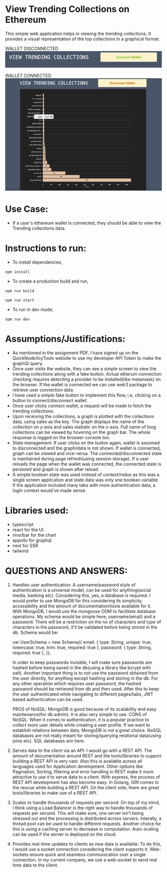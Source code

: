 # View Trending Collections on Ethereum

This simple web application helps in viewing the trending collections. It provides a visual representation of the top collections in a graphical format.

WALLET DISCONNECTED
![Alt text](/screenshots/Disconnected.png?raw=true "Wallet Disconnected")

WALLET CONNECTED
![Alt text](/screenshots/Connected.png?raw=true "Wallet Connected")

# Use Case:

- If a user's ethereum wallet is connected, they should be able to view the Trending collections data.

# Instructions to run:

- To install dependencies,

```
npm install
```

- To create a production build and run,

```
npm run build
```

```
npm run start
```

- To run in dev mode,

```
npm run dev
```

# Assumptions/Justifications:

- As mentioned in the assignment PDF, I have signed up on the QuickNode/IcyTools website to use my developer API Token to make the graphQl query.
- Once user visits the website, they can see a simple screen to view the trending collections along with a fake button. Actual etherum connection checking requires detecting a provider to be installed(like metamask) on the browser. If the wallet is connected we can use web3 package to retrieve user connection data.
- I have used a simple fake button to implement this flow, i.e, clicking on a button to connect/disconnect wallet.
- Once user clicks connect wallet, a request will be made to fetch the trending collections.
- Upon receiving the collections, a graph is plotted with the collections data, using sales as the key. The graph displays the name of the collection on y-axis and sales statistic on the x-axis. Full name of long collections can be viewed by hovering on the graph bar. The whole response is logged on the broswer console too.
- State management: If user clicks on the button again, wallet is assumed to disconnected and the graph/data is not shown. If wallet is connected, graph can be viewed and vice-versa. The connected/disconnected state is maintained during page refresh(using session storage). If a user reloads the page when the wallet was connected, the connected state is persisted and graph is shown after reload.
- A simple boolean state was used instead of context/redux as this was a single screen application and state data was only one boolean variable. If the application included many tabs with more authentication data, a login context would've made sense.

# Libraries used:

- typescript
- react for the UI
- nivo/bar for the chart
- appollo for graphql
- next for SSR
- tailwind

# QUESTIONS AND ANSWERS:

1. Handles user authentication:
   A username/password style of authentication is a universal model, can be used for anything(social media, banking etc). Considering this, yes, a database is required. I would prefer to use MongoDB for this considering its simplicity, accessibility and the amount of documentation/tools available for it. With MongoDB, I would use the mongoose ODM to facilitate database operations. My schema would be simple here, username(email) and a password. There will be a restriction on the no of characters and type of characters in the password, it'll be validated before being stored in the db. Schema would be:

   var UserSchema = new Schema({
   email: {
   type: String,
   unique: true,
   lowercase: true,
   trim: true,
   required: true
   },
   password: {
   type: String,
   required: true
   },
   });

   In order to keep passwords invisible, I will make sure passwords are hashed before being saved in the db(using a library like bcrypt with salt). Another important thing is to not use the password obtained from the user directly, for anything except hashing and storing in the db. For any other operation which requires user password, the hashed password should be retrieved from db and then used. After this to keep the user authenticated while navigating to different pages/tabs, JWT based authentication can be used.

   PROS of NoSQL: MongoDB is good because of its scalability and easy maintenance(for db admin). It is also very simple to use.
   CONS of NoSQL: When it comes to authentication, it is a popular practice to collect more user details while creating a user profile. If we want to establish relations between data, MongoDB is not a great choice. NoSQL databases are not really meant for storing/querying relational data(using joins etc). SQL databases win here.

2. Serves data to the client via an API:
   I would go with a REST API. The amount of documentation around REST and the tools/libraries to support building a REST API is very vast. Also this is available across all languages used for Application development. Other options like Pagination, Sorting, filtering and error handling in REST make it more attractive to use it to serve data to a client.
   With express, the process of REST API development has also become easy. In Golang, GIN comes to the rescue while building a REST API. On the client side, there are great tools/libraries to make use of a REST API.

3. Scales to handle thousands of requests per second:
   On top of my mind, I think using a Load Balancer is the right way to handle thousands of requests per second. This will make sure, one server isn't being stressed out and the processing is distributed across servers. Interally, a thread pool can be used to handle different requests. Another choice for this is using a caching server to decrease io computation. Auto-scaling can be used if the server is deployed on the cloud.

4. Provides real-time updates to clients as new data is available:
   To do this, I would use a socket connection considering the client supports it. Web-sockets ensure quick and seamless communication over a single connection. In my current company, we use a web-socket to send real time data to the client.
